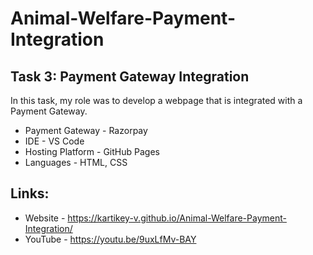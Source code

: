# Animal-Welfare-Payment-Integration
## Task 3: Payment Gateway Integration
In this task, my role was to develop a webpage that is integrated with a Payment Gateway.

* Payment Gateway - Razorpay
* IDE - VS Code
* Hosting Platform - GitHub Pages
* Languages - HTML, CSS

## Links:
* Website - https://kartikey-v.github.io/Animal-Welfare-Payment-Integration/
* YouTube - https://youtu.be/9uxLfMv-BAY
